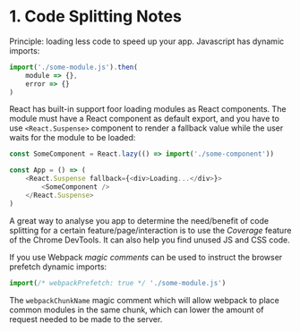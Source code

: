 # 1. Code Splitting Notes

Principle: loading less code to speed up your app.
Javascript has dynamic imports:

```javascript
import('./some-module.js').then(
    module => {},
    error => {}
)
```

React has built-in support foor loading modules as React components. The module must have a React component as default export, and you have to use `<React.Suspense>` component to render a fallback value while the user waits for the module to be loaded:

```javascript
const SomeComponent = React.lazy(() => import('./some-component'))

const App = () => (
    <React.Suspense fallback={<div>Loading...</div>}>
        <SomeComponent />
    </React.Suspense>
)
```

A great way to analyse you app to determine the need/benefit of code splitting for a certain feature/page/interaction is to use the *Coverage* feature of the Chrome DevTools. It can also help you find unused JS and CSS code.

If you use Webpack *magic comments* can be used to instruct the browser prefetch dynamic imports: 

```javascript
import(/* webpackPrefetch: true */ './some-module.js')
```

The `webpackChunkName` magic comment which will allow webpack to place common modules in the same chunk, which can lower the amount of request needed to be made to the server.
